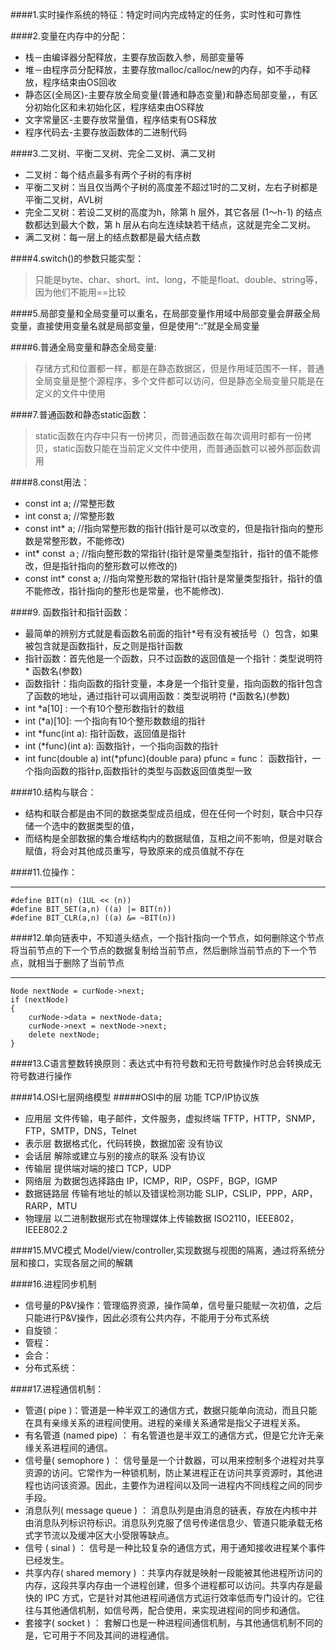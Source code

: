 ####1.实时操作系统的特征：特定时间内完成特定的任务，实时性和可靠性

####2.变量在内存中的分配：
 * 栈－由编译器分配释放，主要存放函数入参，局部变量等
 * 堆－由程序员分配释放，主要存放malloc/calloc/new的内存，如不手动释放，程序结束由OS回收
 * 静态区(全局区)-主要存放全局变量(普通和静态变量)和静态局部变量，，有区分初始化区和未初始化区，程序结束由OS释放
 * 文字常量区-主要存放常量值，程序结束有OS释放
 * 程序代码去-主要存放函数体的二进制代码

####3.二叉树、平衡二叉树、完全二叉树、满二叉树
 * 二叉树：每个结点最多有两个子树的有序树
 * 平衡二叉树：当且仅当两个子树的高度差不超过1时的二叉树，左右子树都是平衡二叉树，AVL树
 * 完全二叉树：若设二叉树的高度为h，除第 h 层外，其它各层 (1～h-1) 的结点数都达到最大个数，第 h 层从右向左连续缺若干结点，这就是完全二叉树。
 * 满二叉树：每一层上的结点数都是最大结点数
 
####4.switch()的参数只能实型：
 > 只能是byte、char、short、int、long，不能是float、double、string等，因为他们不能用==比较

####5.局部变量和全局变量可以重名，在局部变量作用域中局部变量会屏蔽全局变量，直接使用变量名就是局部变量，但是使用“::”就是全局变量

####6.普通全局变量和静态全局变量:
 > 存储方式和位置都一样，都是在静态数据区，但是作用域范围不一样，普通全局变量是整个源程序，多个文件都可以访问，但是静态全局变量只能是在定义的文件中使用

####7.普通函数和静态static函数：
> static函数在内存中只有一份拷贝，而普通函数在每次调用时都有一份拷贝，static函数只能在当前定义文件中使用，而普通函数可以被外部函数调用

####8.const用法：
 * const int a;     //常整形数
 * int const a;     //常整形数
 * const int* a;    //指向常整形数的指针(指针是可以改变的，但是指针指向的整形数是常整形数，不能修改)
 * int* const ａ;   //指向整形数的常指针(指针是常量类型指针，指针的值不能修改，但是指针指向的整形数可以修改的)
 * const int* const a; //指向常整形数的常指针(指针是常量类型指针，指针的值不能修改，指针指向的整形也是常量，也不能修改).
 
####9. 函数指针和指针函数：
 * 最简单的辨别方式就是看函数名前面的指针*号有没有被括号（）包含，如果被包含就是函数指针，反之则是指针函数
 * 指针函数：首先他是一个函数，只不过函数的返回值是一个指针：类型说明符 * 函数名(参数)
 * 函数指针：指向函数的指针变量，本身是一个指针变量，指向函数的指针包含了函数的地址，通过指针可以调用函数：类型说明符 (*函数名)(参数)
 * int *a[10] : 一个有10个整形数指针的数组
 * int (*a)[10]:  一个指向有10个整形数数组的指针
 * int *func(int a): 指针函数，返回值是指针
 * int (*func)(int a): 函数指针，一个指向函数的指针
 * int func(double a)   int(*pfunc)(double para)   pfunc = func： 函数指针，一个指向函数的指针p,函数指针的类型与函数返回值类型一致
 
####10.结构与联合：
 * 结构和联合都是由不同的数据类型成员组成，但在任何一个时刻，联合中只存储一个选中的数据类型的值，
 * 而结构是全部数据的集合堆结构内的数据赋值，互相之间不影响，但是对联合赋值，将会对其他成员重写，导致原来的成员值就不存在

####11.位操作：
* * * 
    #define BIT(n) (1UL << (n))
    #define BIT_SET(a,n) ((a) |= BIT(n))
    #define BIT_CLR(a,n) ((a) &= ~BIT(n))
 
####12.单向链表中，不知道头结点，一个指针指向一个节点，如何删除这个节点
 将当前节点的下一个节点的数据复制给当前节点，然后删除当前节点的下一个节点，就相当于删除了当前节点
 * * * 
    Node nextNode = curNode->next;
    if (nextNode)
    {
        curNode->data = nextNode-data;
        curNode->next = nextNode->next;
        delete nextNode;
    }

####13.C语言整数转换原则：表达式中有符号数和无符号数操作时总会转换成无符号数进行操作

####14.OSI七层网络模型
#####OSI中的层 功能 TCP/IP协议族
* 应用层 文件传输，电子邮件，文件服务，虚拟终端 TFTP，HTTP，SNMP，FTP，SMTP，DNS，Telnet
* 表示层 数据格式化，代码转换，数据加密 没有协议
* 会话层 解除或建立与别的接点的联系 没有协议
* 传输层 提供端对端的接口 TCP，UDP
* 网络层 为数据包选择路由 IP，ICMP，RIP，OSPF，BGP，IGMP
* 数据链路层 传输有地址的帧以及错误检测功能 SLIP，CSLIP，PPP，ARP，RARP，MTU
* 物理层 以二进制数据形式在物理媒体上传输数据 ISO2110，IEEE802，IEEE802.2

####15.MVC模式
 Model/view/controller,实现数据与视图的隔离，通过将系统分层和接口，实现各层之间的解耦
 
####16.进程同步机制
 * 信号量的P&V操作：管理临界资源，操作简单，信号量只能赋一次初值，之后只能进行P&V操作，因此必须有公共内存，不能用于分布式系统
 * 自旋锁：
 * 管程：
 * 会合：
 * 分布式系统：
 
####17.进程通信机制：
 * 管道( pipe )：管道是一种半双工的通信方式，数据只能单向流动，而且只能在具有亲缘关系的进程间使用。进程的亲缘关系通常是指父子进程关系。
 * 有名管道 (named pipe) ： 有名管道也是半双工的通信方式，但是它允许无亲缘关系进程间的通信。
 * 信号量( semophore ) ： 信号量是一个计数器，可以用来控制多个进程对共享资源的访问。它常作为一种锁机制，防止某进程正在访问共享资源时，其他进程也访问该资源。因此，主要作为进程间以及同一进程内不同线程之间的同步手段。
 * 消息队列( message queue ) ： 消息队列是由消息的链表，存放在内核中并由消息队列标识符标识。消息队列克服了信号传递信息少、管道只能承载无格式字节流以及缓冲区大小受限等缺点。
 * 信号 ( sinal ) ： 信号是一种比较复杂的通信方式，用于通知接收进程某个事件已经发生。
 * 共享内存( shared memory ) ：共享内存就是映射一段能被其他进程所访问的内存，这段共享内存由一个进程创建，但多个进程都可以访问。共享内存是最快的 IPC 方式，它是针对其他进程间通信方式运行效率低而专门设计的。它往往与其他通信机制，如信号两，配合使用，来实现进程间的同步和通信。
 * 套接字( socket ) ： 套解口也是一种进程间通信机制，与其他通信机制不同的是，它可用于不同及其间的进程通信。
